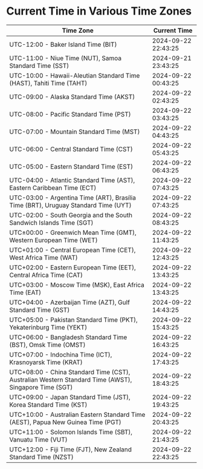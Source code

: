 # Current Time in Various Time Zones

| Time Zone | Current Time |
|-----------|--------------|
| UTC-12:00 - Baker Island Time (BIT) | 2024-09-22 22:43:25 |
| UTC-11:00 - Niue Time (NUT), Samoa Standard Time (SST) | 2024-09-21 23:43:25 |
| UTC-10:00 - Hawaii-Aleutian Standard Time (HAST), Tahiti Time (TAHT) | 2024-09-22 00:43:25 |
| UTC-09:00 - Alaska Standard Time (AKST) | 2024-09-22 02:43:25 |
| UTC-08:00 - Pacific Standard Time (PST) | 2024-09-22 03:43:25 |
| UTC-07:00 - Mountain Standard Time (MST) | 2024-09-22 04:43:25 |
| UTC-06:00 - Central Standard Time (CST) | 2024-09-22 05:43:25 |
| UTC-05:00 - Eastern Standard Time (EST) | 2024-09-22 06:43:25 |
| UTC-04:00 - Atlantic Standard Time (AST), Eastern Caribbean Time (ECT) | 2024-09-22 07:43:25 |
| UTC-03:00 - Argentina Time (ART), Brasília Time (BRT), Uruguay Standard Time (UYT) | 2024-09-22 07:43:25 |
| UTC-02:00 - South Georgia and the South Sandwich Islands Time (SGT) | 2024-09-22 08:43:25 |
| UTC±00:00 - Greenwich Mean Time (GMT), Western European Time (WET) | 2024-09-22 11:43:25 |
| UTC+01:00 - Central European Time (CET), West Africa Time (WAT) | 2024-09-22 12:43:25 |
| UTC+02:00 - Eastern European Time (EET), Central Africa Time (CAT) | 2024-09-22 13:43:25 |
| UTC+03:00 - Moscow Time (MSK), East Africa Time (EAT) | 2024-09-22 13:43:25 |
| UTC+04:00 - Azerbaijan Time (AZT), Gulf Standard Time (GST) | 2024-09-22 14:43:25 |
| UTC+05:00 - Pakistan Standard Time (PKT), Yekaterinburg Time (YEKT) | 2024-09-22 15:43:25 |
| UTC+06:00 - Bangladesh Standard Time (BST), Omsk Time (OMST) | 2024-09-22 16:43:25 |
| UTC+07:00 - Indochina Time (ICT), Krasnoyarsk Time (KRAT) | 2024-09-22 17:43:25 |
| UTC+08:00 - China Standard Time (CST), Australian Western Standard Time (AWST), Singapore Time (SGT) | 2024-09-22 18:43:25 |
| UTC+09:00 - Japan Standard Time (JST), Korea Standard Time (KST) | 2024-09-22 19:43:25 |
| UTC+10:00 - Australian Eastern Standard Time (AEST), Papua New Guinea Time (PGT) | 2024-09-22 20:43:25 |
| UTC+11:00 - Solomon Islands Time (SBT), Vanuatu Time (VUT) | 2024-09-22 21:43:25 |
| UTC+12:00 - Fiji Time (FJT), New Zealand Standard Time (NZST) | 2024-09-22 22:43:25 |
